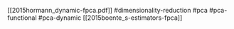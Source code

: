 [[2015hormann_dynamic-fpca.pdf]]
#dimensionality-reduction #pca #pca-functional #pca-dynamic
[[2015boente_s-estimators-fpca]]

